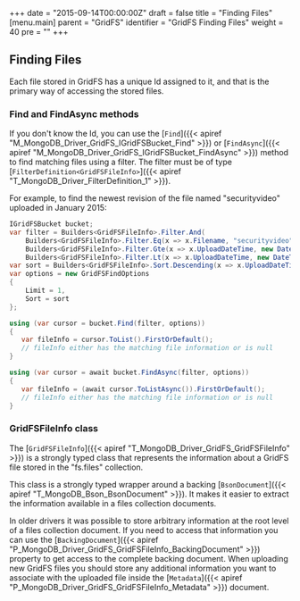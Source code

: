 +++
date = "2015-09-14T00:00:00Z"
draft = false
title = "Finding Files"
[menu.main]
  parent = "GridFS"
  identifier = "GridFS Finding Files"
  weight = 40
  pre = "<i class='fa'></i>"
+++

## Finding Files

Each file stored in GridFS has a unique Id assigned to it, and that is the primary way of accessing the stored files.

### Find and FindAsync methods

If you don't know the Id, you can use the [`Find`]({{< apiref "M_MongoDB_Driver_GridFS_IGridFSBucket_Find" >}}) or [`FindAsync`]({{< apiref "M_MongoDB_Driver_GridFS_IGridFSBucket_FindAsync" >}}) method to find matching files using a filter. The filter must be of type [`FilterDefinition<GridFSFileInfo>`]({{< apiref "T_MongoDB_Driver_FilterDefinition_1" >}}).

For example, to find the newest revision of the file named "securityvideo" uploaded in January 2015:

```csharp
IGridFSBucket bucket;
var filter = Builders<GridFSFileInfo>.Filter.And( 
    Builders<GridFSFileInfo>.Filter.Eq(x => x.Filename, "securityvideo"),
    Builders<GridFSFileInfo>.Filter.Gte(x => x.UploadDateTime, new DateTime(2015, 1, 1, 0, 0, 0, DateTimeKind.Utc)),
    Builders<GridFSFileInfo>.Filter.Lt(x => x.UploadDateTime, new DateTime(2015, 2, 1, 0, 0, 0, DateTimeKind.Utc)));
var sort = Builders<GridFSFileInfo>.Sort.Descending(x => x.UploadDateTime);
var options = new GridFSFindOptions
{
    Limit = 1,
    Sort = sort
};
```
```csharp
using (var cursor = bucket.Find(filter, options))
{
   var fileInfo = cursor.ToList().FirstOrDefault();
   // fileInfo either has the matching file information or is null
}
```
```csharp
using (var cursor = await bucket.FindAsync(filter, options))
{
   var fileInfo = (await cursor.ToListAsync()).FirstOrDefault();
   // fileInfo either has the matching file information or is null
}
```

### GridFSFileInfo class

The [`GridFSFileInfo`]({{< apiref "T_MongoDB_Driver_GridFS_GridFSFileInfo" >}}) is a strongly typed class that represents the information about a GridFS file stored in the "fs.files" collection.

This class is a strongly typed wrapper around a backing [`BsonDocument`]({{< apiref "T_MongoDB_Bson_BsonDocument" >}}). It makes it easier to extract the information available in a files collection documents.

In older drivers it was possible to store arbitrary information at the root level of a files collection document. If you need to access that information you can use the [`BackingDocument`]({{< apiref "P_MongoDB_Driver_GridFS_GridFSFileInfo_BackingDocument" >}}) property to get access to the complete backing document. When uploading new GridFS files you should store any additional information you want to associate with the uploaded file inside the [`Metadata`]({{< apiref "P_MongoDB_Driver_GridFS_GridFSFileInfo_Metadata" >}}) document.
